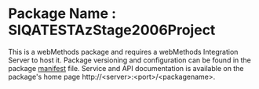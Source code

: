 # Package Name : SIQATESTAzStage2006Project
This is a webMethods package and requires a webMethods Integration Server to host it. Package versioning and configuration can be found in the package [manifest](./SIQATESTAzStage2006Project/manifest.v3) file. Service and API documentation is available on the package's home page http://&lt;server&gt;:&lt;port&gt;/&lt;packagename>.